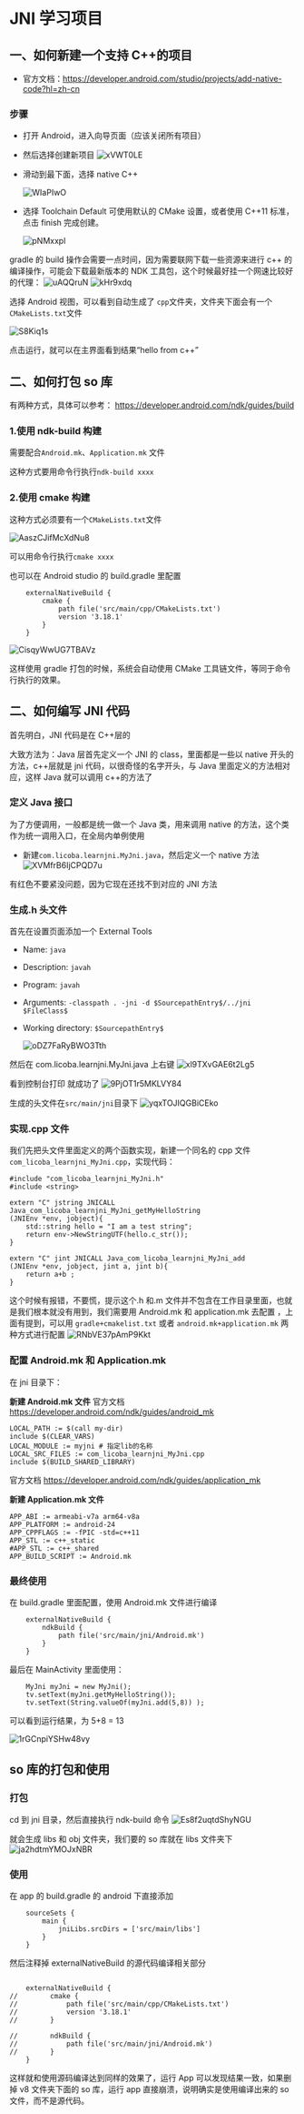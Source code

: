 # JNI 学习项目

## 一、如何新建一个支持 C++的项目

- 官方文档：https://developer.android.com/studio/projects/add-native-code?hl=zh-cn

### 步骤

- 打开 Android，进入向导页面（应该关闭所有项目）
- 然后选择创建新项目
  ![xVWT0LE](https://i.imgur.com/xVWT0LE.jpg)

- 滑动到最下面，选择 native C++

  ![WIaPIwO](https://i.imgur.com/WIaPIwO.jpg)

- 选择 Toolchain Default 可使用默认的 CMake 设置，或者使用 C++11 标准，点击 finish 完成创建。

  ![pNMxxpl](https://i.imgur.com/pNMxxpl.jpg)

gradle 的 build 操作会需要一点时间，因为需要联网下载一些资源来进行 c++ 的编译操作，可能会下载最新版本的 NDK 工具包，这个时候最好挂一个网速比较好的代理：
![uAQQruN](https://i.imgur.com/uAQQruN.jpg)
![kHr9xdq](https://i.imgur.com/kHr9xdq.jpg)

选择 Android 视图，可以看到自动生成了 `cpp`文件夹，文件夹下面会有一个`CMakeLists.txt`文件

![S8Kiq1s](https://i.imgur.com/S8Kiq1s.jpg)

点击运行，就可以在主界面看到结果“hello from c++”

## 二、如何打包 so 库

有两种方式，具体可以参考：
https://developer.android.com/ndk/guides/build

### 1.使用 ndk-build 构建

需要配合`Android.mk`、`Application.mk` 文件

这种方式要用命令行执行`ndk-build xxxx`

### 2.使用 cmake 构建

这种方式必须要有一个`CMakeLists.txt`文件

![AaszCJifMcXdNu8](https://i.loli.net/2021/08/10/AaszCJifMcXdNu8.jpg)

可以用命令行执行`cmake xxxx`

也可以在 Android studio 的 build.gradle 里配置

```
    externalNativeBuild {
        cmake {
            path file('src/main/cpp/CMakeLists.txt')
            version '3.18.1'
        }
    }
```

![CisqyWwUG7TBAVz](https://i.loli.net/2021/08/10/CisqyWwUG7TBAVz.jpg)

这样使用 gradle 打包的时候，系统会自动使用 CMake 工具链文件，等同于命令行执行的效果。

## 二、如何编写 JNI 代码

首先明白，JNI 代码是在 C++层的

大致方法为：Java 层首先定义一个 JNI 的 class，里面都是一些以 native 开头的方法，c++层就是 jni 代码，以很奇怪的名字开头，与 Java 里面定义的方法相对应，这样 Java 就可以调用 c++的方法了

### 定义 Java 接口

为了方便调用，一般都是统一做一个 Java 类，用来调用 native 的方法，这个类作为统一调用入口，在全局内单例使用

- 新建`com.licoba.learnjni.MyJni.java`，然后定义一个 native 方法
  ![XVMfrB6IjCPQD7u](https://i.loli.net/2021/08/10/XVMfrB6IjCPQD7u.jpg)

有红色不要紧没问题，因为它现在还找不到对应的 JNI 方法

### 生成.h 头文件

首先在设置页面添加一个 External Tools

- Name: `java`
- Description: `javah`
- Program: `javah`
- Arguments: `-classpath . -jni -d $SourcepathEntry$/../jni $FileClass$`
- Working directory: `$SourcepathEntry$`

  ![oDZ7FaRyBWO3Tth](https://i.loli.net/2021/08/10/oDZ7FaRyBWO3Tth.jpg)

然后在 com.licoba.learnjni.MyJni.java 上右键
![xl9TXvGAE6t2Lg5](https://i.loli.net/2021/08/10/xl9TXvGAE6t2Lg5.jpg)

看到控制台打印 就成功了
![9PjOT1r5MKLVY84](https://i.loli.net/2021/08/10/9PjOT1r5MKLVY84.jpg)

生成的头文件在`src/main/jni`目录下
![yqxTOJIQGBiCEko](https://i.loli.net/2021/08/10/yqxTOJIQGBiCEko.jpg)

### 实现.cpp 文件

我们先把头文件里面定义的两个函数实现，新建一个同名的 cpp 文件`com_licoba_learnjni_MyJni.cpp`，实现代码：

```
#include "com_licoba_learnjni_MyJni.h"
#include <string>

extern "C" jstring JNICALL Java_com_licoba_learnjni_MyJni_getMyHelloString
(JNIEnv *env, jobject){
    std::string hello = "I am a test string";
    return env->NewStringUTF(hello.c_str());
}

extern "C" jint JNICALL Java_com_licoba_learnjni_MyJni_add
(JNIEnv *env, jobject, jint a, jint b){
    return a+b ;
}
```

这个时候有报错，不要慌，提示这个.h 和.m 文件并不包含在工作目录里面，也就是我们根本就没有用到，我们需要用 Android.mk 和 application.mk 去配置
，上面有提到，可以用 `gradle+cmakelist.txt` 或者 `android.mk+application.mk` 两种方式进行配置
![RNbVE37pAmP9Kkt](https://i.loli.net/2021/08/10/RNbVE37pAmP9Kkt.jpg)

### 配置 Android.mk 和 Application.mk

在 jni 目录下：

**新建 Android.mk 文件**
官方文档
https://developer.android.com/ndk/guides/android_mk

```
LOCAL_PATH := $(call my-dir)
include $(CLEAR_VARS)
LOCAL_MODULE := myjni # 指定lib的名称
LOCAL_SRC_FILES := com_licoba_learnjni_MyJni.cpp
include $(BUILD_SHARED_LIBRARY)

```

官方文档
https://developer.android.com/ndk/guides/application_mk

**新建 Application.mk 文件**

```
APP_ABI := armeabi-v7a arm64-v8a
APP_PLATFORM := android-24
APP_CPPFLAGS := -fPIC -std=c++11
APP_STL := c++_static
#APP_STL := c++_shared
APP_BUILD_SCRIPT := Android.mk

```

### 最终使用

在 build.gradle 里面配置，使用 Android.mk 文件进行编译

```
    externalNativeBuild {
        ndkBuild {
            path file('src/main/jni/Android.mk')
        }
    }
```

最后在 MainActivity 里面使用：

```
    MyJni myJni = new MyJni();
    tv.setText(myJni.getMyHelloString());
    tv.setText(String.valueOf(myJni.add(5,8)) );
```

可以看到运行结果，为 5+8 = 13

![1rGCnpiYSHw48vy](https://i.loli.net/2021/08/10/1rGCnpiYSHw48vy.jpg)

## so 库的打包和使用

### 打包

cd 到 jni 目录，然后直接执行 ndk-build 命令
![Es8f2uqtdShyNGU](https://i.loli.net/2021/08/10/Es8f2uqtdShyNGU.jpg)

就会生成 libs 和 obj 文件夹，我们要的 so 库就在 libs 文件夹下
![ja2hdtmYMOJxNBR](https://i.loli.net/2021/08/10/ja2hdtmYMOJxNBR.jpg)

### 使用

在 app 的 build.gradle 的 android 下直接添加

```
    sourceSets {
        main {
            jniLibs.srcDirs = ['src/main/libs']
        }
    }
```

然后注释掉 externalNativeBuild 的源代码编译相关部分

```

    externalNativeBuild {
//        cmake {
//            path file('src/main/cpp/CMakeLists.txt')
//            version '3.18.1'
//        }

//        ndkBuild {
//            path file('src/main/jni/Android.mk')
//        }
    }
```

这样就和使用源码编译达到同样的效果了，运行 App 可以发现结果一致，如果删掉 v8 文件夹下面的 so 库，运行 app 直接崩溃，说明确实是使用编译出来的 so 文件，而不是源代码。
